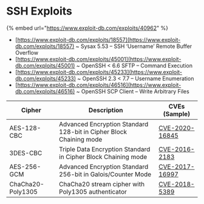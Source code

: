 # SSH Exploits

{% embed url="https://www.exploit-db.com/exploits/40962" %}

* [https://www.exploit-db.com/exploits/18557](https://www.exploit-db.com/exploits/18557) \~ Sysax 5.53 – SSH ‘Username’ Remote Buffer Overflow
* [https://www.exploit-db.com/exploits/45001](https://www.exploit-db.com/exploits/45001) \~ OpenSSH < 6.6 SFTP – Command Execution
* [https://www.exploit-db.com/exploits/45233](https://www.exploit-db.com/exploits/45233) \~ OpenSSH 2.3 < 7.7 – Username Enumeration
* [https://www.exploit-db.com/exploits/46516](https://www.exploit-db.com/exploits/46516) \~ OpenSSH SCP Client – Write Arbitrary Files

| Cipher            | Description                                                        | CVEs (Sample)                                                                   |
| ----------------- | ------------------------------------------------------------------ | ------------------------------------------------------------------------------- |
| AES-128-CBC       | Advanced Encryption Standard 128-bit in Cipher Block Chaining mode | [CVE-2020-16845](https://cve.mitre.org/cgi-bin/cvename.cgi?name=CVE-2020-16845) |
| 3DES-CBC          | Triple Data Encryption Standard in Cipher Block Chaining mode      | [CVE-2016-2183](https://cve.mitre.org/cgi-bin/cvename.cgi?name=CVE-2016-2183)   |
| AES-256-GCM       | Advanced Encryption Standard 256-bit in Galois/Counter Mode        | [CVE-2017-16997](https://cve.mitre.org/cgi-bin/cvename.cgi?name=CVE-2017-16997) |
| ChaCha20-Poly1305 | ChaCha20 stream cipher with Poly1305 authenticator                 | [CVE-2018-5389](https://cve.mitre.org/cgi-bin/cvename.cgi?name=CVE-2018-5389)   |
